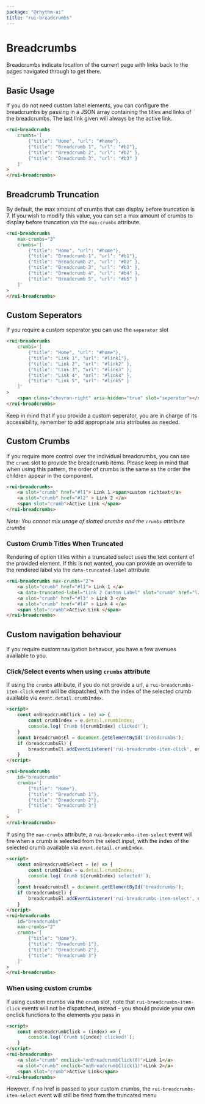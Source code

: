 ```yaml
---
package: "@rhythm-ui"
title: "rui-breadcrumbs"
---
```

# Breadcrumbs

Breadcrumbs indicate location of the current page with links back to the pages navigated through to get there. 

## Basic Usage
If you do not need custom label elements, you can configure the breadcrumbs by passing in a JSON array containing the titles and links of the breadcrumbs. The last link given will always be the active link.

```html preview
<rui-breadcrumbs
	crumbs='[
    	{"title": "Home", "url": "#home"},
    	{"title": "Breadcrumb 1", "url": "#b1"},
		{"title": "Breadcrumb 2", "url": "#b2" },
		{"title": "Breadcrumb 3", "url": "#b3" }
	]'
>
</rui-breadcrumbs> 
```

## Breadcrumb Truncation
By default, the max amount of crumbs that can display before truncation is 7. If you wish to modify this value, you can set a max amount of crumbs to display before truncation via the `max-crumbs` attribute. 

```html preview
<rui-breadcrumbs
	max-crumbs="3"
	crumbs='[
    	{"title": "Home", "url": "#home"},
    	{"title": "Breadcrumb 1", "url": "#b1"},
		{"title": "Breadcrumb 2", "url": "#b2" },
		{"title": "Breadcrumb 3", "url": "#b3" },
		{"title": "Breadcrumb 4", "url": "#b4" },
		{"title": "Breadcrumb 5", "url": "#b5" }
	]'
>
</rui-breadcrumbs> 
```

## Custom Seperators
If you require a custom seperator you can use the ```seperator``` slot
```html preview
<rui-breadcrumbs
	crumbs='[
    	{"title": "Home", "url": "#home"},
    	{"title": "Link 1", "url": "#link1"},
		{"title": "Link 2", "url": "#link2" },
		{"title": "Link 3", "url": "#link3" },
		{"title": "Link 4", "url": "#link4" },
		{"title": "Link 5", "url": "#link5" }
	]'
>
	<span class="chevron-right" aria-hidden="true" slot="seperator"></span>
</rui-breadcrumbs> 
```

Keep in mind that if you provide a custom seperator, you are in charge of its accessibility, remember to add appropriate aria attributes as needed.


## Custom Crumbs
If you require more control over the individual breadcrumbs, you can use the ```crumb``` slot to provide the breadcrumb items. Please keep in mind that when using this pattern, the order of crumbs is the same as the order the children appear in the component.

```html preview
<rui-breadcrumbs> 
	<a slot="crumb" href="#l1"> Link 1 <span>custom richtext</a>
	<a slot="crumb" href="#l2" > Link 2 </a>
	<span slot="crumb">Active Link </span>
</rui-breadcrumbs>
```

*Note: You cannot mix usage of slotted crumbs and the ```crumbs``` attribute crumbs*

### Custom Crumb Titles When Truncated
Rendering of option titles within a truncated select
uses the text content of the provided element. If this is
not wanted, you can provide an override to the 
rendered label via the `data-truncated-label` attribute

```html preview
<rui-breadcrumbs max-crumbs="2">
	<a slot="crumb" href="#l1"> Link 1 </a>
	<a data-truncated-label="Link 2 Custom Label" slot="crumb" href="l2"> Link 2 <span>some other content</span> </a>
	<a slot="crumb" href="#l3" > Link 3 </a>
	<a slot="crumb" href="#l4" > Link 4 </a>
	<span slot="crumb">Active Link </span>
</rui-breadcrumbs>
```

## Custom navigation behaviour
If you require custom navigation behavour, you have a few avenues available to you.

### Click/Select events when using `crumbs` attribute
If using the `crumbs` attribute, if you do not provide a url, a `rui-breadcrumbs-item-click` event 
will be dispatched, with the index of the selected crumb available via `event.detail.crumbIndex`. 
```html
<script>
	const onBreadcrumbClick = (e) => {
		const crumbIndex = e.detail.crumbIndex;
		console.log(`Crumb ${crumbIndex} clicked!`);
	}
	const breadcrumbsEl = document.getElementById('breadcrumbs');
	if (breadcrumbsEl) {
		breadcrumbsEl.addEventListener('rui-breadcrumbs-item-click', onBreadcrumbClick);
	}
</script>

<rui-breadcrumbs
	id="breadcrumbs"
	crumbs='[
    	{"title": "Home"},
    	{"title": "Breadcrumb 1"},
		{"title": "Breadcrumb 2"},
		{"title": "Breadcrumb 3"}
	]'
>
</rui-breadcrumbs> 
```

If using the `max-crumbs` attribute, a `rui-breadcrumbs-item-select` event will fire when a crumb is selected from the select input, with the index of the selected crumb available via `event.detail.crumbIndex`.
```html
<script>
	const onBreadcrumbSelect = (e) => {
		const crumbIndex = e.detail.crumbIndex;
		console.log(`Crumb ${crumbIndex} selected!`);
	}
	const breadcrumbsEl = document.getElementById('breadcrumbs');
	if (breadcrumbsEl) {
		breadcrumbsEl.addEventListener('rui-breadcrumbs-item-select', onBreadcrumbSelect);
	}
</script>
<rui-breadcrumbs
	id="breadcrumbs"
	max-crumbs="2"
	crumbs='[
    	{"title": "Home"},
    	{"title": "Breadcrumb 1"},
		{"title": "Breadcrumb 2"},
		{"title": "Breadcrumb 3"}
	]'
>
</rui-breadcrumbs> 
```

### When using custom crumbs
If using custom crumbs via the `crumb` slot, note that `rui-breadcrumbs-item-click` events will not
be dispatched, instead - you should provide your own onclick functions to the elements you pass in

```html
<script>
	const onBreadcrumbClick = (index) => {
		console.log(`Crumb ${index} clicked!`);
	}
</script>
<rui-breadcrumbs>
	<a slot="crumb" onclick="onBreadcrumbClick(0)">Link 1</a>
	<a slot="crumb" onclick="onBreadcrumbClick(1)">Link 2</a>
	<span slot="crumb">Active Link</span>
</rui-breadcrumbs> 
```

However, if no href is passed to your custom crumbs, the `rui-breadcrumbs-item-select` event will still be fired from the truncated menu
